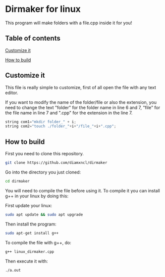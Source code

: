# Dirmaker for linux

This program will make folders with a file.cpp inside it for you!

## Table of contents
 [Customize it](#customaze-it)
 
 [How to build](#how-to-build)

## Customize it

This file is really simple to customize, first of all open the file with any text editor.

If you want to modify the name of the folder/file or also the extension, you need to change the text "folder" for the folder name in line 6 and 7, "file" for the file name in line 7 and ".cpp" for the extension in the line 7.
  ```c++
  string com1="mkdir folder_" + i;
  string com2="touch ./folder_"+i+"/file_"+i+".cpp";
  ```
## How to build

First you need to clone this repository.

  ```bash
  git clone https://github.com/diamxncl/dirmaker
  ```
Go into the directory you just cloned:

  ```bash
  cd dirmaker
  ```

You will need to compile the file before using it.
To compile it you can install g++ in your linux by doing this:

First update your linux:
  ```bash
  sudo apt update && sudo apt upgrade
  ```
Then install the program: 
  ```bash
  sudo apt-get install g++
  ```

To compile the file with g++, do:
  ```bash
  g++ linux_dirmaker.cpp
  ```

Then execute it with:
  ```bash
  ./a.out
  ```
